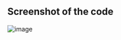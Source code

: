 ## Screenshot of the code

![image](https://user-images.githubusercontent.com/42843677/104516847-02451e80-55c3-11eb-8d8a-46729b0b4df7.png)
